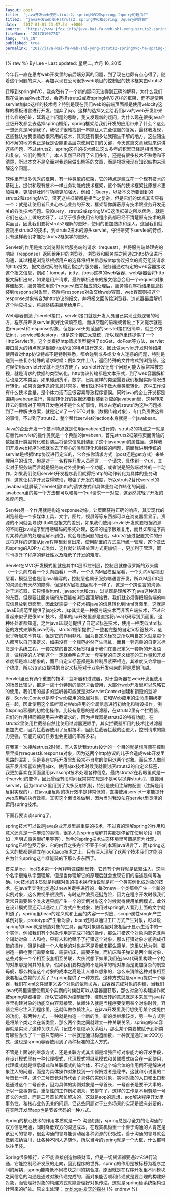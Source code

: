 ```yaml
---
layout: post
title:  "java开发web使用struts2，springMVC和spring，Jquery的理由?"
title2:  "java开发web使用struts2，springMVC和spring，Jquery的理由"
date:   2017-01-01 23:47:54  +0800
source:  "https://www.jfox.info/java-kai-fa-web-shi-yong-struts2-springmvc-he-spring-jquery-de-li-you.html"
fileName:  "20170100774"
lang:  "zh_CN"
published: true
permalink: "2017/java-kai-fa-web-shi-yong-struts2-springmvc-he-spring-jquery-de-li-you.html"
---
```

{% raw %}
By Lee - Last updated: 星期二, 六月 16, 2015

今年我一直在思考web开发里的前后端分离的问题，到了现在也颇有点心得了，随着这个问题的深入，再加以现在公司很多web项目的控制层的技术框架由struts2

迁移到springMVC，我突然有了一个新的疑问无法得到正确的解释，为什么我们现在做java的web开发，会选择struts2或者springMVC这样的框架，而不是使用servlet加jsp这样的技术呢？特别是现在我们web的前端页面都是使用velocity这样的模板语言进行开发，抛弃了jsp，这样的选择又会给我们java的web开发带来什么样的好处，延着这个问题的思路，我又发现新的疑问，为什么现在很多java企业级开发都会去选择spring框架，spring框架给我们开发的应用带来了什么？这么一想还真是问倒我了，我似乎很难找到一串能让人完全信服的答案，最终我发现，这些我认为我很熟悉很常用的技术，其实还有很多让我陌生不解的地方，这些陌生和不解的地方也正是我是否能更高层次使用它们的关键，今天这篇文章我就来讲讲这些问题，不过struts2，spring这样的技术经过这么多年的积累已经是相当庞大和复杂，它们的面很广，本人虽然已经用了它们多年，还是有很多技术不熟悉和不清楚，所以本文不是全面对我题目做出解答的文章，而是根据我现有知识结构来理解这个问题。

软件里有很多优秀的框架，有一种类型的框架，它的特点是建立在一个现有技术的基础上，提供和现有技术一样业务功能的技术框架，这个新的技术框架比原技术更加易用，更加健壮同时功能更加强大，例如：jQuery，以及本文所要谈到的struts2和springMVC，深究这些框架都是相当之复杂，但是它们的优点其实只有一个：就是让使用者只关心核心业务的开发，框架帮你屏蔽原有技术跟业务开发无关的各类技术问题。像jQuery，struts2或springMVC这类框架之所以优秀，就是它们在这点上做的太好了，以至于很多使用它的程序员都已经不清楚原有技术的真实面目，因此我们要将struts2理解的更好，使用的更加熟练和深入，这里我们就要跳出struts2的技术，到struts2技术的源头servlet，仔细研究下servlet的特点，只有这样我们才能把struts2框架学的更好。

Servlet的作用是接收浏览器传给服务端的请求（request），并将服务端处理完的响应（response）返回给用户的浏览器，浏览器和服务端之间通过http协议进行沟通，其过程是浏览器根据用户的选择将相关信息按http协议报文的规范组装请求的http报文，报文通过网络传输到指定的服务器，服务器通过特定的web容器接收这个报文信息，例如：tomcat，jetty，jboss这样的web容器，web容器会将http报文解析出来，如果是用户请求，最终解析出来的报文信息会用一个request对象存储起来，服务端使用这个request做完相应的处理后，服务端程序将结果信息封装到response对象里，然后将response对象交给web容器，web容器则把这个response对象转变为http协议的报文，并将报文回传给浏览器，浏览器最后解析这个响应报文，将最终结果展示给用户。

Web容器创造了servlet接口，servlet接口就是开发人员自己实现业务逻辑的地方，程序员开发servlet就好比做填空题，而填空题的语境或者说上下文提示就是由request和response对象，但是javaEE规范里的servlet接口很简单，就三个方法init，service和destory，但是这个接口太笼统，所以规范里还提供了一个HttpServlet类，这个类根据http请求类型提供了doGet，doPost等方法，servlet接口最大的特点就是根据http协议的特点进行定义，因此做servlet开发时候如果使用者对http协议特点不是特别熟悉，都会碰到或多或少令人迷惑的问题，特别是碰到一些复杂特殊的请求时候：例如文件上传，返回特殊的文件格式到浏览器，这时候使用servlet开发就不是很方便了，servlet开发还有个问题可能大家常常被忽视，就是请求的数据的类型转化，http协议传输都是文本形式，到了web容器解析后也是文本类型，如果碰到货币，数字，日期这样的类型需要我们根据实际情况进行转化，如果页面传送的信息非常多，我们就不得不做大量类型转化，这种工作没有什么技术含量，是个体力活而且很容易导致程序错误。同时java的企业开发都是围绕javabean进行，类型转化好的数据还要封装到对应的javabean里，这种转来转去的事情对于项目开发绝对不是什么好事情，所以古老的struts1为这种问题找到了一种解决方案，就是定义了一个DTO对象（数据传输对象），专门负责做这样的事情，不过到了struts2，整个替代servlet的action本身就是一个javabean。

Java的企业开发一个技术特点就是使用javabean进行的，struts2的特点之一就是它替代servlet的操作类就是一个典型的javabean，首先struts2框架将页面传输的数据进行类型转化和封装后将请求信息封装到了这个javabean的属性里，这样我们开发web程序时候就省去了烦心的类型转化和封装的问题，前面我讲到传统的servlet是根据http协议进行定义的，它会按你请求方式（post还是get方式）来处理用户的请求，但是对于一名程序开发人员而言，一个请求，具体到一个url，其实对于服务端而言就是服务端对外提供的一个功能，或者说是服务端对外的一个动作，如果我们使用servlet开发程序我们就得把http的动作转化为具体的业务动作，这就让程序开发变得繁琐，增强了开发的难度，所以struts2替代servlet的javabean就屏蔽了servlet里http的请求方式和具体业务动作转化的问题，javabean里的每一个方法都可以和每一个url请求一一对应，这必然减轻了开发的难度问题。

Servlet另一个作用就是构造response对象，让页面获得正确的响应，其实现代的浏览器是一个多媒体工具，文字，图片，视屏等等东西都可以在浏览器里显示，资源的不同就会导致http响应报文的差别，如果我们使用servlet开发就要根据资源的不同在java程序里用硬编码的形式处理，这样的程序很难复用，而且如果程序员对某种资源的处理理解不到位，就会导致问题的出现，struts2通过配置文件的形式将这样的逻辑从java程序里剥离出来，使用配置的方式进行统一管理，这个做法和spring的AOP方式类似，这样就让结果处理方式更加统一，更加利于管理，同时也提升了程序的健壮性以及降低了开发的难度。

Servlet在MVC开发模式里就是其中C层即控制层，控制层就像俄罗斯的双头鹰（一个头向东看一个头向西看）一样，一个头向M层模型层看，一个头向V层视图层看，模型层也是用java编写的，控制层也属于服务端语言开发，所以M层和C层的沟通没有天然的障碍，但是和V层视图层就不一样了，这是一个跨语言的沟通，对于浏览器，它只懂得html，javascript和css，浏览器是理解不了java这种语言的东西，但是要让服务端的东西能被浏览器理解接受，我们就必须得把服务端的响应信息放到页面里，因此就需要一个技术把java的信息转化到html页面里，这就是javaEE规范里提供了jsp技术，jsp其实是一种服务端技术而非客户端技术，不过它看起来似乎更像html技术，最早的jsp开发里都是直接将java代码写到页面里，这种坏处谁都知道，之后javaEE规范提供了自定义标签技术，使用一种类似html标签的方式来解析java代码，struts2框架提供了一整套完整的自定义标签技术，这似乎听起来不算啥，但是它的作用非凡，因为自定义标签之所以叫自定义就是每个人都可以自己来定义，如果没有一个规范必然产生混乱，而且一套完善的自定义标签是个系统工程，一套完整的自定义标签相当于我们在自己定义一套新的开发语言，做程序的人听到这个一定就会明白开发一套完整的自定义标签的工作量和开发难度都是难以想象的，而且自定义标签都是和控制层紧密相连，其难度又会增加一个维度，所以struts2提供的自定义标签对于业务开发带来的将是质的飞越。

Servlet里还有两个重要的技术：监听器和过滤器，对于监听器在web开发里使用的场景比较少，都是一些十分特别的情况才会使用，大部分web开发里可以忽略它的使用，我们用的最多的监听器可能就是对ServletContext创建和销毁的监听器，ServletContext是整个web应用的全局对象，它和Web应用的生命周期绑定在一起，因此使用这个监听器对Web应用的全局信息进行初始化和销毁操作，例如spring容器的初始化操作。比较有意思的是过滤器，在struts2里有个拦截器，它们的作用相同都是用来拦截请求的，因为拦截器是struts2的特有功能，在struts2里使用拦截器自然比使用过滤器更顺手，其实拦截器所用的技术比过滤器更加先进，因为拦截器使用了反射技术，因此拦截器拦截的面更大，控制请求的能力更强，它能完成的任务也会更加的丰富多彩。

在我第一次接触struts2时候，有人告诉我struts设计的一个目的就是想屏蔽在控制层里操作request和response对象，因为这两个http协议的儿子会造成web开发里思路的混乱，但是我在实际开发里却经常不自觉的使用这两个对象。而且本人做前端开发非常喜欢使用ajax，使用ajax技术时候我就很讨厌struts2的自定义标签，我更加喜欢在页面里用javascript技术处理各种信息，最终struts2在我眼里就是一个servlet的变体，因此曾经有段时间我常常在想是不是可以抛弃struts2，直接用servlet，因为struts2里用到了太多反射机制，特别是使用注解做配置（注解是用反射实现的），在java里反射的执行效率是非常低的，直接使用servlet一定能提升web应用的执行效率。其实这个倒很难做到，因为当时我没法在servlet里灵活的运用spring技术。

下面我要谈谈spring了。

spring技术可以说是java企业开发里最重要的技术，不过真的理解spring的作用和意义还真是一件麻烦的事情，很多人对spring理解其实都是停留在使用阶段（例如：声明式事务很好用等等），当今的spring技术生态环境里可谓是蔚为壮观，spring已经包罗万象，它的内容之多完全不亚于它的本源java语言了，而spring这么大的框都是建立在ioc和aop技术之上，只有深入理解了这两个技术我们才能明白为什么spring这个框能装的下那么多东西了。

首先是ioc，ioc技术第一个解释叫做控制反转，它还有个解释就是依赖注入，这两个名字很难从字面理解，但是当你理解它的原理后就会发现它们的描述是何等准确。Ioc技术的本质就是构建对象的技术换句话说就是将一个类实例化成对象的技术，在java里实例化类通过new关键字进行的，每次new一个类都会产生一个新的实例对象，这么做视乎很浪费，有时这种浪费还挺危险，因为在程序开发时候我们常常只需要某个类永远只能产生一个的实例对象这个时候就得使用单例模式，此外在设计模式里还可以通过工厂方式产生对象，使用过spring的人看到上面的文字就知道了，spring里bean的定义就和上面的内容一一对应，scope属性single产生单例对象，prototype产生新对象，bean还可以通过工厂方式产生对象，可以说spring的bean就是制造对象的工具。面向对象编程里对象相当于显示生活中的一个实体，例如我们有个对象作用是完成打猎的操作，那么打猎这个对象内部包含两个辅助对象：人和枪，只有人和枪赋予了打猎这个对象，那么打猎对象才能完成打猎的操作，但是构建一个人和枪的对象并不是看起来那么简单，这里以枪为例，要创造一把枪我们需要金属，需要机床，需要子弹，而机床和子弹又是两个新对象，这些对象一个个相互嵌套相互关联，大伙试想下如果我们在java代码里构建一个枪的对象那是何其的复杂，假如我们要构造的不是简单的枪对象而是更加复杂的航空母舰，那么构造这个对象的成本之高是让人难以想象的，怎么来消除这种对象相互嵌套相互依赖的关系了？spring提供了一种方式，这种方式就是spring提供一个容器，我们在xml文件里定义各个对象的依赖关系，由容器完成对象的构建，当我们java代码里需要使用某个实例的时候就可以从容器里获取，那么对象的构建操作就被spring容器接管，所以它被称为控制反转，控制反转的意思就是本来属于java程序里构建对象的功能交由容器接管，依赖注入就是当程序要使用某个对象时候，容器会把它注入到程序里，这就叫做依赖注入。在java开发里我们想使用某个类提供的功能，有两种方式，一种就是构造一个新的类，新的类继承该类，另一种方式则是将某个类定义在新类里，那么两个类之间就建立一种关联关系，spring的ioc容器就是实现了这种关联关系（记住不是继承关系哦），那么某个类要被赋予到新类有哪些办法了？一般只有两种：一种就是通过构造函数，一种就是通过setXXX方式，这也是spring容器使用到了两种标准的注入方式。

不管是上面说的继承方式，还是关联方式其实都是增强目标对象能力的开发手段，在设计模式里有一种代理模式，代理模式将继承模式和关联模式结合在一起使用，代理模式就是继承模式和关联模式的综合体，不过这个综合体的作用倒不是解决对象注入的问题，而是为具体操作对象找到一个保姆或者是秘书，这就和小说里的二号首长一样，这个二号首长对外代表了具体的实例对象，实例对象的入口和出口都是通过这个二号首长，因为具体的实例对象是一号首长，一号首长是要干大事的，所以一些事务性，重复性的工作例如泡茶，安排车子，这样的工作是不用劳烦一号首长的大驾，而是二号首长帮忙解决的，这就是aop的思想，aop解决程序开发里事务性，和核心业务无关的问题，但这些问题对于业务场景的实现是很有必要的，在实际开发里aop也是节省代码的一种方式。

Spring的核心技术的作用本质就是一个 沟通机制，spring总是尽全力的让沟通的双方信息畅通，同时降低双方的沟通成本，在现实机构里一个善于沟通的人肯定是该公司的领导，很会沟通的领导能调动起各种资源的积极性，善于沟通的领导就会做到海纳百川，让各种不同人追随他，所以当今的spring就是一个大框，什么都可以往里装。

Spring很像银行，它不能直接创造物质财富，但是一切资源都要通过它进行流通，它能控制经济发展的走向，回到程序的世界，spring的作用是被标榜为程序之间的解耦，spring能降低不同模块之间的耦合度，原因就是在程序开发里不同模块之间信息的沟通是通过对象传递完成的，而对象能否顺利传递就是要合理的构建好对象，而管理好对象的构建方式就能管理好对象传递，这就是spring给系统架构设计带来的好处。原文出处理： [cnblogs-夏天的森林](/url.php?_src=&amp;isencode=1&amp;content=dGltZT0xNDM0NDY4MDM0NjM5JnVybD1odHRwJTNBJTJGJTJGd3d3LmNuYmxvZ3MuY29tJTJGc2hhcnB4aWFqdW4lMkZwJTJGMzkzNjI2OC5odG1s)
{% endraw %}
